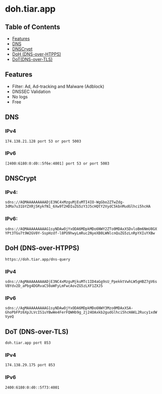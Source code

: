# doh.tiar.app

## Table of Contents

* [Features](#features)
* [DNS](#features)
* [DNSCrypt](#dnscrypt)
* [DoH (DNS-over-HTPPS)](doh-dns-over-https)
* [DoT(DNS-over-TLS)](dot-dns-over-tls)

## Features
* Filter: Ad, Ad-tracking and Malware (Adblock)
* DNSSEC Validation
* No logs
* Free

## DNS

### IPv4

 `174.138.21.128 port 53 or port 5003`

### IPv6

 `[2400:6180:0:d0::5f6e:4001] port 53 or port 5003`

## DNSCrypt

### IPv4: 

`sdns://AQMAAAAAAAAADjE3NC4xMzguMjEuMTI4IO-WgGbo2ZTwZdg-3dMa7u31bYZXRj5KykfN1_6Xw9T2HDIuZG5zY3J5cHQtY2VydC5kbnMudGlhci5hcHA`

### IPv6:

`sdns://AQMAAAAAAAAAG1syNDAwOjYxODA6MDpkMDo6NWY2ZTo0MDAxXSDvloBm6NmU8GXYPt3TGu7t9W2GV0Y-SspHzdf-l8PU9hwyLmRuc2NyeXB0LWNlcnQuZG5zLnRpYXIuYXBw`

## DoH (DNS-over-HTPPS)
`https://doh.tiar.app/dns-query`

### IPv4

`sdns://AgMAAAAAAAAADjE3NC4xMzguMjkuMTc1ID4aGg9sU_PpekktVwhLW5gHBZ7gV6sVBYdv2D_aPbg4DGRvaC50aWFyLmFwcAovZG5zLXF1ZXJ5`

### IPv6

`sdns://AgMAAAAAAAAAG1syNDAwOjYxODA6MDpkMDo6NWY3Mzo0MDAxXSA-GhoPbFPz6XpJLVcIS1uYBwWe4FerFQWHb9g_2j24OAxkb2gudGlhci5hcHAKL2Rucy1xdWVyeQ`

## DoT (DNS-over-TLS)
`doh.tiar.app port 853`

### IPv4

`174.138.29.175 port 853`

### IPv6

`2400:6180:0:d0::5f73:4001`
